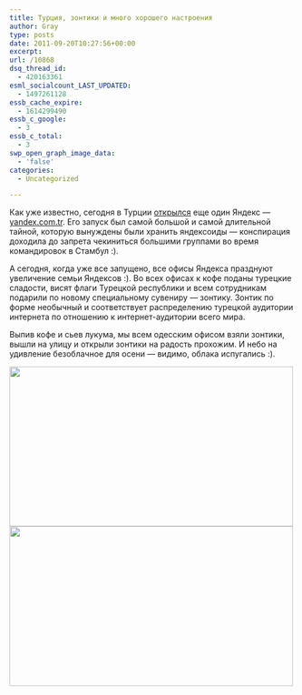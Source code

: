 ```yaml
---
title: Турция, зонтики и много хорошего настроения
author: Gray
type: posts
date: 2011-09-20T10:27:56+00:00
excerpt:
url: /10868
dsq_thread_id:
  - 420163361
esml_socialcount_LAST_UPDATED:
  - 1497261128
essb_cache_expire:
  - 1614299490
essb_c_google:
  - 3
essb_c_total:
  - 3
swp_open_graph_image_data:
  - 'false'
categories:
  - Uncategorized

---
```








Как уже известно, сегодня в Турции [открылся][1] еще один Яндекс — [yandex.com.tr][2]. Его запуск был самой большой и самой длительной тайной, которую вынуждены были хранить яндексоиды — конспирация доходила до запрета чекиниться большими группами во время командировок в Стамбул :).

А сегодня, когда уже все запущено, все офисы Яндекса празднуют увеличение семьи Яндексов :). Во всех офисах к кофе поданы турецкие сладости, висят флаги Турецкой республики и всем сотрудникам подарили по новому специальному сувениру — зонтику. Зонтик по форме необычный и соответствует распределению турецкой аудитории интернета по отношению к интернет-аудитории всего мира.

Выпив кофе и сьев лукума, мы всем одесским офисом взяли зонтики, вышли на улицу и открыли зонтики на радость прохожим. И небо на удивление безоблачное для осени — видимо, облака испугались :).

<img src="https://i1.wp.com/img-fotki.yandex.ru/get/4412/2728867.a2/0_65b85_4cc2ad3b_L.jpg?resize=500%2C281" border="0" alt="" width="500" height="281" data-recalc-dims="1" /><img src="https://i1.wp.com/img-fotki.yandex.ru/get/5814/2728867.a2/0_65b86_eb7326b9_L.jpg?resize=500%2C281" border="0" alt="" width="500" height="281" data-recalc-dims="1" />

 [1]: http://www.searchengines.ru/news/archives/yandex_turkey.html
 [2]: http://www.yandex.com.tr/
